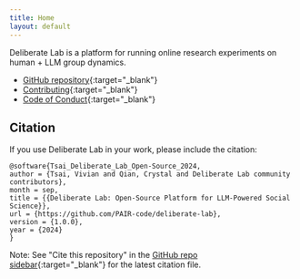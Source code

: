 ```yaml
---
title: Home
layout: default
---
```


Deliberate Lab is a platform for running online research experiments on human +
LLM group dynamics.

- [GitHub repository](https://github.com/PAIR-code/deliberate-lab/){:target="_blank"}
- [Contributing](contributing.md){:target="_blank"}
- [Code of Conduct](code-of-conduct.md){:target="_blank"}

## Citation

If you use Deliberate Lab in your work, please include the citation:

```
@software{Tsai_Deliberate_Lab_Open-Source_2024,
author = {Tsai, Vivian and Qian, Crystal and Deliberate Lab community contributors},
month = sep,
title = {{Deliberate Lab: Open-Source Platform for LLM-Powered Social Science}},
url = {https://github.com/PAIR-code/deliberate-lab},
version = {1.0.0},
year = {2024}
}
```

Note: See "Cite this repository" in the
[GitHub repo sidebar](https://github.com/PAIR-code/deliberate-lab/){:target="_blank"}
for the latest citation file.
